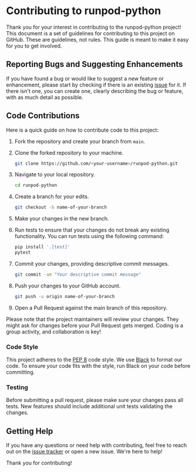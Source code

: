 # Contributing to runpod-python

Thank you for your interest in contributing to the runpod-python project! This document is a set of guidelines for contributing to this project on GitHub. These are guidelines, not rules. This guide is meant to make it easy for you to get involved.

## Reporting Bugs and Suggesting Enhancements

If you have found a bug or would like to suggest a new feature or enhancement, please start by checking if there is an existing [issue](https://github.com/runpod/runpod-python/issues) for it. If there isn't one, you can create one, clearly describing the bug or feature, with as much detail as possible.

## Code Contributions

Here is a quick guide on how to contribute code to this project:

1. Fork the repository and create your branch from `main`.

2. Clone the forked repository to your machine.

    ```bash
    git clone https://github.com/<your-username>/runpod-python.git
    ```

3. Navigate to your local repository.

    ```bash
    cd runpod-python
    ```

4. Create a branch for your edits.

    ```bash
    git checkout -b name-of-your-branch
    ```

5. Make your changes in the new branch.

6. Run tests to ensure that your changes do not break any existing functionality. You can run tests using the following command:

    ```bash
    pip install '.[test]'
    pytest
    ```

7. Commit your changes, providing descriptive commit messages.

    ```bash
    git commit -am "Your descriptive commit message"
    ```

8. Push your changes to your GitHub account.

    ```bash
    git push -u origin name-of-your-branch
    ```

9. Open a Pull Request against the main branch of this repository.

Please note that the project maintainers will review your changes. They might ask for changes before your Pull Request gets merged. Coding is a group activity, and collaboration is key!

### Code Style

This project adheres to the [PEP 8](https://www.python.org/dev/peps/pep-0008/) code style. We use [Black](https://black.readthedocs.io/en/stable/) to format our code. To ensure your code fits with the style, run Black on your code before committing.

### Testing

Before submitting a pull request, please make sure your changes pass all tests. New features should include additional unit tests validating the changes.

## Getting Help

If you have any questions or need help with contributing, feel free to reach out on the [issue tracker](https://github.com/runpod/runpod-python/issues) or open a new issue. We're here to help!

Thank you for contributing!
